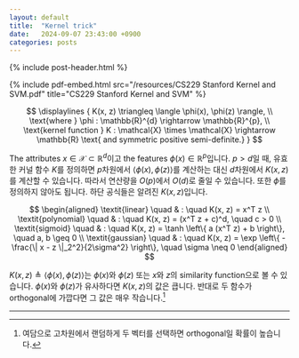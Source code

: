 ```yaml
---
layout: default
title:  "Kernel trick"
date:   2024-09-07 23:43:00 +0900
categories: posts
---
```

{% include post-header.html %}

{% 
include pdf-embed.html 
src="/resources/CS229 Stanford Kernel and SVM.pdf" 
title="CS229 Stanford Kernel and SVM"
%}

$$
\displaylines
{
K(x, z) \triangleq \langle \phi(x), \phi(z) \rangle, \\
\text{where } \phi : \mathbb{R}^{d} \rightarrow \mathbb{R}^{p}, \\
\text{kernel function } K : \mathcal{X} \times \mathcal{X} \rightarrow \mathbb{R} \text{ and symmetric positive semi-definite.}
}
$$

The attributes $x \in \mathcal{X} \subset \mathbb{R}^{d}$이고 the features $\phi(x) \in \mathbb{R}^{p}$입니다. $p > d$일 때, 유효한 커널 함수 $K$를 정의하면 $p$차원에서 $\langle \phi(x), \phi(z) \rangle$를 계산하는 대신 $d$차원에서 $K(x, z)$를 계산할 수 있습니다. 따라서 연산량을 $O(p)$에서 $O(d)$로 줄일 수 있습니다. 또한 $\phi$를 정의하지 않아도 됩니다. 하단 공식들은 알려진 $K(x, z)$입니다.

$$
\begin{aligned}
\textit{linear} \quad & : \quad K(x, z) = x^T z \\
\textit{polynomial} \quad & : \quad K(x, z) = (x^T z + c)^d, \quad c > 0 \\
\textit{sigmoid} \quad & : \quad K(x, z) = \tanh \left\{ a (x^T z) + b \right\}, \quad a, b \geq 0 \\
\textit{gaussian} \quad & : \quad K(x, z) = \exp \left\{ - \frac{\| x - z \|_2^2}{2\sigma^2} \right\}, \quad \sigma \neq 0
\end{aligned}
$$

$K(x, z) \triangleq \langle \phi(x), \phi(z) \rangle$는 $\phi(x)$와 $\phi(z)$ 또는 $x$와 $z$의 similarity function으로 볼 수 있습니다. $\phi(x)$와 $\phi(z)$가 유사하다면 $K(x, z)$의 값은 큽니다. 반대로 두 함수가 orthogonal에 가깝다면 그 값은 매우 작습니다.[^1]










---
[^1]: 여담으로 고차원에서 랜덤하게 두 벡터를 선택하면 orthogonal일 확률이 높습니다.